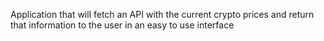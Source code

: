 Application that will fetch an API with the current crypto prices and return that information to the user in an easy to use interface

